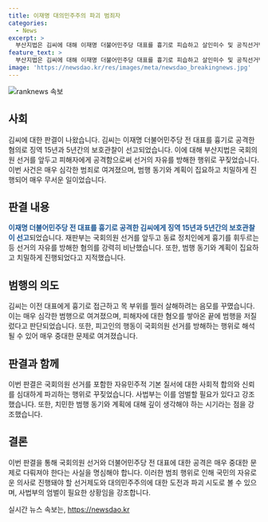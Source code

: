 ```yaml
---
title: 이재명 대의민주주의 파괴 범죄자
categories:
  - News
excerpt: >
  부산지법은 김씨에 대해 이재명 더불어민주당 대표를 흉기로 피습하고 살인미수 및 공직선거법 위반 혐의로 15년 징역과 5년 보호관찰을 선고했다. 김씨는 피해자를 일정을 따라다니며 살해계획을 세우고 실행해 매우 높은 비난 가능성을 보였는데, 지인 역시 범행 계획을 충분히 알고 있어 공모 혐의를 인정받았다. 또한, 재판부는 뒤늦은 사과를 진지한 반성으로 보기 어려워한다고 밝혔다. 
feature_text: >
  부산지법은 김씨에 대해 이재명 더불어민주당 대표를 흉기로 피습하고 살인미수 및 공직선거법 위반 혐의로 15년 징역과 5년 보호관찰을 선고했다. 김씨는 피해자를 일정을 따라다니며 살해계획을 세우고 실행해 매우 높은 비난 가능성을 보였는데, 지인 역시 범행 계획을 충분히 알고 있어 공모 혐의를 인정받았다. 또한, 재판부는 뒤늦은 사과를 진지한 반성으로 보기 어려워한다고 밝혔다. 
image: 'https://newsdao.kr/res/images/meta/newsdao_breakingnews.jpg'
---
```


<p><img src="https://newsdao.kr/res/images/meta/newsdao_breakingnews.jpg" alt="ranknews 속보" /></p>

<h2 data-ke-size="size26">사회</h2>

<p data-ke-size="size16">김씨에 대한 판결이 나왔습니다. 김씨는 이재명 더불어민주당 전 대표를 흉기로 공격한 혐의로 징역 15년과 5년간의 보호관찰이 선고되었습니다. 이에 대해 부산지법은 국회의원 선거를 앞두고 피해자에게 공격함으로써 선거의 자유를 방해한 행위로 꾸짖었습니다. 이번 사건은 매우 심각한 범죄로 여겨졌으며, 범행 동기와 계획이 집요하고 치밀하게 진행되어 매우 무서운 일이었습니다.</p>

<h2 data-ke-size="size26">판결 내용</h2>

<p data-ke-size="size16"><b><span style="color: #1a5490;">이재명 더불어민주당 전 대표를 흉기로 공격한 김씨에게 징역 15년과 5년간의 보호관찰이 선고</span></b>되었습니다. 재판부는 국회의원 선거를 앞두고 동료 정치인에게 흉기를 휘두르는 등 선거의 자유를 방해한 혐의를 강력히 비난했습니다. 또한, 범행 동기와 계획이 집요하고 치밀하게 진행되었다고 지적했습니다.</p>

<h2 data-ke-size="size26">범행의 의도</h2>

<p data-ke-size="size16">김씨는 이전 대표에게 흉기로 접근하고 목 부위를 찔러 살해하려는 음모를 꾸몄습니다. 이는 매우 심각한 범행으로 여겨졌으며, 피해자에 대한 혐오를 쌓아온 끝에 범행을 저질렀다고 판단되었습니다. 또한, 피고인의 행동이 국회의원 선거를 방해하는 행위로 해석될 수 있어 매우 중대한 문제로 여겨졌습니다.</p>

<h2 data-ke-size="size26">판결과 함께</h2>

<p data-ke-size="size16">이번 판결은 국회의원 선거를 포함한 자유민주적 기본 질서에 대한 사회적 합의와 신뢰를 심대하게 파괴하는 행위로 꾸짖었습니다. 사법부는 이를 엄벌할 필요가 있다고 강조했습니다. 또한, 치민한 범행 동기와 계획에 대해 깊이 생각해야 하는 시기라는 점을 강조했습니다.</p>

<h2 data-ke-size="size26">결론</h2>

<p data-ke-size="size16">이번 판결을 통해 국회의원 선거와 더불어민주당 전 대표에 대한 공격은 매우 중대한 문제로 다뤄져야 한다는 사실을 명심해야 합니다. 이러한 범죄 행위로 인해 국민의 자유로운 의사로 진행돼야 할 선거제도와 대의민주주의에 대한 도전과 파괴 시도로 볼 수 있으며, 사법부의 엄벌이 필요한 상황임을 강조합니다.</p>
실시간 뉴스 속보는, <a href="https://newsdao.kr" rel="dofollow">https://newsdao.kr</a>


